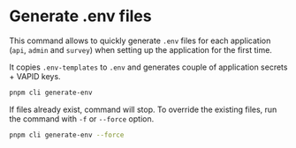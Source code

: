 # Generate .env files

This command allows to quickly generate `.env` files for each application (`api`, `admin` and `survey`) when setting up the application for the first time.

It copies `.env-templates` to `.env` and generates couple of application secrets + VAPID keys.

```sh
pnpm cli generate-env
```

If files already exist, command will stop. To override the existing files, run the command with `-f` or `--force` option.

```sh
pnpm cli generate-env --force
```
